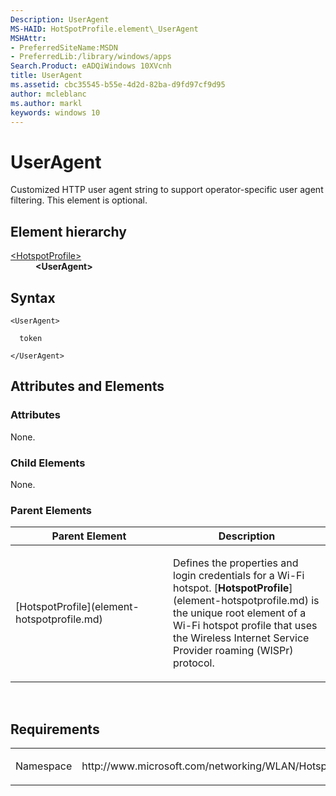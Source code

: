 ```yaml
---
Description: UserAgent
MS-HAID: HotSpotProfile.element\_UserAgent
MSHAttr:
- PreferredSiteName:MSDN
- PreferredLib:/library/windows/apps
Search.Product: eADQiWindows 10XVcnh
title: UserAgent
ms.assetid: cbc35545-b55e-4d2d-82ba-d9fd97cf9d95
author: mcleblanc
ms.author: markl
keywords: windows 10
---
```


# UserAgent


Customized HTTP user agent string to support operator-specific user agent filtering. This element is optional.

## Element hierarchy

<dl>
<dt><a href="element-hotspotprofile.md">&lt;HotspotProfile&gt;</a></dt>
<dd><b>&lt;UserAgent&gt;</b></dd>
</dl>

## Syntax

``` syntax
<UserAgent>

  token

</UserAgent>
```

## Attributes and Elements


### Attributes

None.

### Child Elements

None.

### Parent Elements

<table>
<colgroup>
<col width="50%" />
<col width="50%" />
</colgroup>
<thead>
<tr class="header">
<th>Parent Element</th>
<th>Description</th>
</tr>
</thead>
<tbody>
<tr class="odd">
<td>[HotspotProfile](element-hotspotprofile.md)</td>
<td><p>Defines the properties and login credentials for a Wi-Fi hotspot. [<strong>HotspotProfile</strong>](element-hotspotprofile.md) is the unique root element of a Wi-Fi hotspot profile that uses the Wireless Internet Service Provider roaming (WISPr) protocol.</p></td>
</tr>
</tbody>
</table>

 

## Requirements

<table>
<colgroup>
<col width="50%" />
<col width="50%" />
</colgroup>
<tbody>
<tr class="odd">
<td><p>Namespace</p></td>
<td><p>http://www.microsoft.com/networking/WLAN/HotspotProfile/v1</p></td>
</tr>
</tbody>
</table>

 

 



